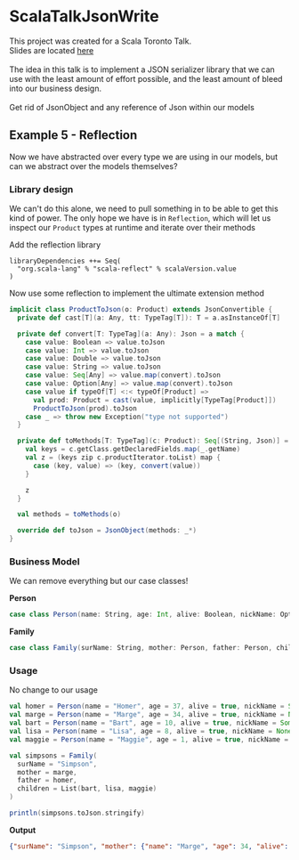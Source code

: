 # ScalaTalkJsonWrite

This project was created for a Scala Toronto Talk.
<br/>
Slides are located [here](https://docs.google.com/presentation/d/13akNnJCuATS0mqc5ULNG2jvaoFbCZ163OkImTfpxjbA/edit?usp=sharing)
<br/>
<br/>
The idea in this talk is to implement a JSON serializer library that we can use with the least amount of effort possible, and the least amount of bleed into our business design.
<br/>
<br/>
Get rid of JsonObject and any reference of Json within our models  

## Example 5 - Reflection

Now we have abstracted over every type we are using in our models, but can we abstract over the models themselves?

### Library design

We can't do this alone, we need to pull something in to be able to get this kind of power.
The only hope we have is in `Reflection`, which will let us inspect our `Product` types at runtime and iterate over their methods

Add the reflection library
```sbtshell
libraryDependencies ++= Seq(
  "org.scala-lang" % "scala-reflect" % scalaVersion.value
)
```

Now use some reflection to implement the ultimate extension method

```scala
implicit class ProductToJson(o: Product) extends JsonConvertible {
  private def cast[T](a: Any, tt: TypeTag[T]): T = a.asInstanceOf[T]

  private def convert[T: TypeTag](a: Any): Json = a match {
    case value: Boolean => value.toJson
    case value: Int => value.toJson
    case value: Double => value.toJson
    case value: String => value.toJson
    case value: Seq[Any] => value.map(convert).toJson
    case value: Option[Any] => value.map(convert).toJson
    case value if typeOf[T] <:< typeOf[Product] =>
      val prod: Product = cast(value, implicitly[TypeTag[Product]])
      ProductToJson(prod).toJson
    case _ => throw new Exception("type not supported")
  }

  private def toMethods[T: TypeTag](c: Product): Seq[(String, Json)] = {
    val keys = c.getClass.getDeclaredFields.map(_.getName)
    val z = (keys zip c.productIterator.toList) map {
      case (key, value) => (key, convert(value))
    }

    z
  }

  val methods = toMethods(o)

  override def toJson = JsonObject(methods: _*)
}
``` 

### Business Model

We can remove everything but our case classes!

**Person**
```scala
case class Person(name: String, age: Int, alive: Boolean, nickName: Option[String])
```

**Family**
```scala
case class Family(surName: String, mother: Person, father: Person, children: List[Person])
```

### Usage

No change to our usage

```scala
val homer = Person(name = "Homer", age = 37, alive = true, nickName = Some("Mr. Sparkle"))
val marge = Person(name = "Marge", age = 34, alive = true, nickName = None)
val bart = Person(name = "Bart", age = 10, alive = true, nickName = Some("El Barto"))
val lisa = Person(name = "Lisa", age = 8, alive = true, nickName = None)
val maggie = Person(name = "Maggie", age = 1, alive = true, nickName = None)

val simpsons = Family(
  surName = "Simpson",
  mother = marge,
  father = homer,
  children = List(bart, lisa, maggie)
)

println(simpsons.toJson.stringify)
```

**Output**

```json
{"surName": "Simpson", "mother": {"name": "Marge", "age": 34, "alive": true, "nickname": null}, "father": {"name": "Homer", "age": 37, "alive": true, "nickname": "Mr. Sparkle"}, "children": [{"name": "Bart", "age": 10, "alive": true, "nickname": "El Barto"}, {"name": "Lisa", "age": 8, "alive": true, "nickname": null}, {"name": "Maggie", "age": 1, "alive": true, "nickname": null}]}
```